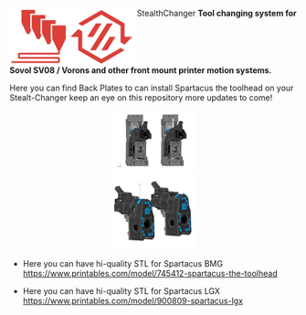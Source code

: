  <img src="https://github.com/DraftShift/StealthChanger/blob/main/media/Stealthchanger_toolchanger_logo.png?raw=true" height="100" align="top" /> StealthChanger
**Tool changing system for Sovol SV08 / Vorons and other front mount printer motion systems.**

Here you can find Back Plates to can install Spartacus the toolhead on your Stealt-Changer
keep an eye on this repository more updates to come!

<div align="center">
  <img style="max-width: 30%;" src="https://github.com/dury10/Spartacus/blob/main/Stealth-Changer/Media/2.png"  />
</div>

<div align="center">
  <img style="max-width: 30%;" src="https://github.com/dury10/Spartacus/blob/main/Stealth-Changer/Media/7.png"  />
</div>


* Here you can have hi-quality STL for Spartacus BMG
https://www.printables.com/model/745412-spartacus-the-toolhead

* Here you can have hi-quality STL for Spartacus LGX
https://www.printables.com/model/900809-spartacus-lgx



